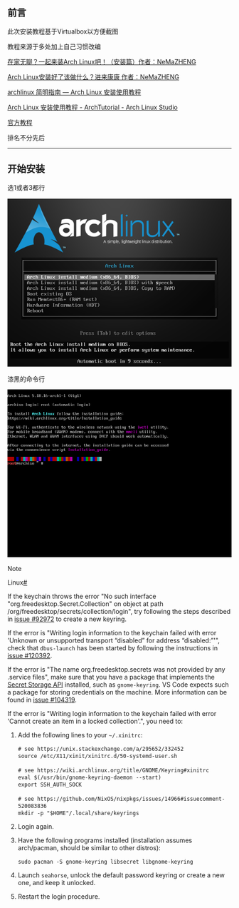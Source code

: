 ## 前言

此次安装教程基于Virtualbox以方便截图

教程来源于多处加上自己习惯改编

[在家无聊？一起来装Arch Linux吧！（安装篇）作者：NeMaZHENG](https://www.coolapk.com/feed/16407712?shareKey=YzZhZjQwNDg5YTY0NjMxMDcwNTY~&shareUid=2991758&shareFrom=com.coolapk.market_12.4.2)

[Arch Linux安装好了该做什么？进来康康 作者：NeMaZHENG](https://www.coolapk.com/feed/16504103?shareKey=ZTA0NDM4NmQxYzVkNjMxMDcwZjA~&shareUid=2991758&shareFrom=com.coolapk.market_12.4.2)

[archlinux 简明指南 — Arch Linux 安装使用教程](https://arch.icekylin.online/prologue.html)

[Arch Linux 安装使用教程 - ArchTutorial - Arch Linux Studio](https://archlinuxstudio.github.io/ArchLinuxTutorial/#/)

[官方教程](https://wiki.archlinux.org/title/Installation_guide_(%E7%AE%80%E4%BD%93%E4%B8%AD%E6%96%87))

排名不分先后

---

## 开始安装

选1或者3都行

![install](../pic/image-20220901170332317.png ':size=60%')

漆黑的命令行

![install](../pic/image-20220901170637154.png ':size=60%')

> [!NOTE] 
>
> Linux[#](https://code.visualstudio.com/docs/editor/settings-sync#_linux)
>
> If the keychain throws the error "No such interface "org.freedesktop.Secret.Collection" on object at path /org/freedesktop/secrets/collection/login", try following the steps described in [issue #92972](https://github.com/microsoft/vscode/issues/92972#issuecomment-625751232) to create a new keyring.
>
> If the error is "Writing login information to the keychain failed with error 'Unknown or unsupported transport “disabled” for address “disabled:”'", check that `dbus-launch` has been started by following the instructions in [issue #120392](https://github.com/microsoft/vscode/issues/120392#issuecomment-814210643).
>
> If the error is "The name org.freedesktop.secrets was not provided by any .service files", make sure that you have a package that implements the [Secret Storage API](https://www.gnu.org/software/emacs/manual/html_node/auth/Secret-Service-API.html) installed, such as `gnome-keyring`. VS Code expects such a package for storing credentials on the machine. More information can be found in [issue #104319](https://github.com/microsoft/vscode/issues/104319#issuecomment-1057588052).
>
> If the error is "Writing login information to the keychain failed with error 'Cannot create an item in a locked collection'.", you need to:
>
> 1. Add the following lines to your `~/.xinitrc`:
>
>    ```
>    # see https://unix.stackexchange.com/a/295652/332452
>    source /etc/X11/xinit/xinitrc.d/50-systemd-user.sh
>    
>    # see https://wiki.archlinux.org/title/GNOME/Keyring#xinitrc
>    eval $(/usr/bin/gnome-keyring-daemon --start)
>    export SSH_AUTH_SOCK
>    
>    # see https://github.com/NixOS/nixpkgs/issues/14966#issuecomment-520083836
>    mkdir -p "$HOME"/.local/share/keyrings
>    ```
>
> 2. Login again.
>
> 3. Have the following programs installed (installation assumes arch/pacman, should be similar to other distros):
>
>    ```
>    sudo pacman -S gnome-keyring libsecret libgnome-keyring
>    ```
>
> 4. Launch `seahorse`, unlock the default password keyring or create a new one, and keep it unlocked.
>
> 5. Restart the login procedure.
